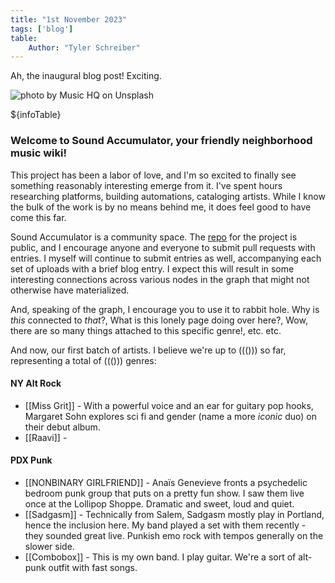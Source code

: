 ```yaml
---
title: "1st November 2023"
tags: ['blog']
table:
    Author: "Tyler Schreiber"
---
```


Ah, the inaugural blog post! Exciting.

![photo by Music HQ on Unsplash](https://images.unsplash.com/photo-1606403528881-70ab29ebeaed?crop=entropy&cs=srgb&fm=jpg&ixid=M3wzNjM5Nzd8MHwxfHJhbmRvbXx8fHx8fHx8fDE2OTYxNDcwODR8&ixlib=rb-4.0.3&q=85&w=1500&h=1000)

${infoTable}

### Welcome to Sound Accumulator, your friendly neighborhood music wiki!

This project has been a labor of love, and I'm so excited to finally see something reasonably interesting emerge from it. I've spent hours researching platforms, building automations, cataloging artists. While I know the bulk of the work is by no means behind me, it does feel good to have come this far.

Sound Accumulator is a community space. The [repo](https://github.com/t-schreibs/sound-accumulator) for the project is public, and I encourage anyone and everyone to submit pull requests with entries. I myself will continue to submit entries as well, accompanying each set of uploads with a brief blog entry. I expect this will result in some interesting connections across various nodes in the graph that might not otherwise have materialized. 

And, speaking of the graph, I encourage you to use it to rabbit hole. Why is _this_ connected to _that_?, What is this lonely page doing over here?, Wow, there are so many things attached to this specific genre!, etc. etc.

And now, our first batch of artists. I believe we're up to ((())) so far, representing a total of ((())) genres:

#### NY Alt Rock

- [[Miss Grit]] - With a powerful voice and an ear for guitary pop hooks, Margaret Sohn explores sci fi and gender (name a more _iconic_ duo) on their debut album.
- [[Raavi]] - 

#### PDX Punk

- [[NONBINARY GIRLFRIEND]] - Anaïs Genevieve fronts a psychedelic bedroom punk group that puts on a pretty fun show. I saw them live once at the Lollipop Shoppe. Dramatic and sweet, loud and quiet.
- [[Sadgasm]] - Technically from Salem, Sadgasm mostly play in Portland, hence the inclusion here. My band played a set with them recently - they sounded great live. Punkish emo rock with tempos generally on the slower side.
- [[Combobox]] - This is my own band. I play guitar. We're a sort of alt-punk outfit with fast songs.